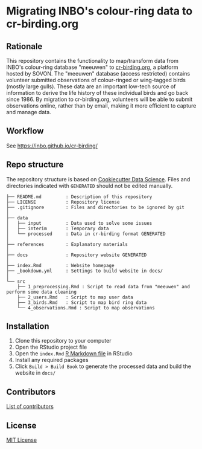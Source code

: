 # Migrating INBO's colour-ring data to cr-birding.org

## Rationale

This repository contains the functionality to map/transform data from INBO's colour-ring database "meeuwen" to [cr-birding.org](http://www.cr-birding.org/), a platform hosted by SOVON. The "meeuwen" database (access restricted) contains volunteer submitted observations of colour-ringed or wing-tagged birds (mostly large gulls). These data are an important low-tech source of information to derive the life history of these individual birds and go back since 1986. By migration to cr-birding.org, volunteers will be able to submit observations online, rather than by email, making it more efficient to capture and manage data.

## Workflow

See https://inbo.github.io/cr-birding/

## Repo structure

The repository structure is based on [Cookiecutter Data Science](http://drivendata.github.io/cookiecutter-data-science/). Files and directories indicated with `GENERATED` should not be edited manually.

```
├── README.md         : Description of this repository
├── LICENSE           : Repository license
├── .gitignore        : Files and directories to be ignored by git
│
├── data
│   ├── input         : Data used to solve some issues
│   ├── interim       : Temporary data
│   └── processed     : Data in cr-birding format GENERATED
│
├── references        : Explanatory materials
│
├── docs              : Repository website GENERATED
│
├── index.Rmd         : Website homepage
├── _bookdown.yml     : Settings to build website in docs/
│
└── src
    ├── 1_preprocessing.Rmd : Script to read data from "meeuwen" and perform some data cleaning
    ├── 2_users.Rmd   : Script to map user data
    ├── 3_birds.Rmd   : Script to map bird ring data
    └── 4_observations.Rmd : Script to map observations
```

## Installation

1. Clone this repository to your computer
2. Open the RStudio project file
3. Open the `index.Rmd` [R Markdown file](https://rmarkdown.rstudio.com/) in RStudio
4. Install any required packages
6. Click `Build > Build Book` to generate the processed data and build the website in `docs/`

## Contributors

[List of contributors](https://github.com/inbo/cr-birding/contributors)

## License

[MIT License](https://github.com/inbo/cr-birding/blob/master/LICENSE)
